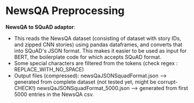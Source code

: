 # NewsQA Preprocessing

**NewsQA to SQuAD adaptor**:
  - This reads the NewsQA dataset (consisting of dataset with story IDs, and zipped CNN stories)
  using pandas dataframes, and converts that into SQuAD's JSON format. This makes it easier to be 
  used as input for BERT, the boilerplate code for which accepts SQuAD format.
  - Some special characters are filtered from the tokens (check regex : REPLACE_WITH_NO_SPACE)
  - Output files (compressed): 
    newsQaJSONSquadFormat.json --> generated from complete dataset (not tested yet, might be corrupt- CHECK!)
    newsQaJSONSquadFormat_5000.json --> generated from first 5000 entries in the NewsQA csv.
  
